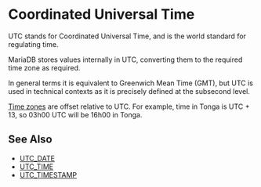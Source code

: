 # Coordinated Universal Time

UTC stands for Coordinated Universal Time, and is the world standard for regulating time.

MariaDB stores values internally in UTC, converting them to the required time zone as required.

In general terms it is equivalent to Greenwich Mean Time (GMT), but UTC is used in technical contexts as it is precisely defined at the subsecond level.

[Time zones](/columns-storage-engines-and-plugins/data-types/string-data-types/character-sets/internationalization-and-localization/time-zones) are offset relative to UTC. For example, time in Tonga is UTC + 13, so 03h00 UTC will be 16h00 in Tonga.

## See Also

- [UTC_DATE](/built-in-functions/date-time-functions/utc_date)
- [UTC_TIME](/built-in-functions/date-time-functions/utc_time)
- [UTC_TIMESTAMP](/built-in-functions/date-time-functions/utc_timestamp)
